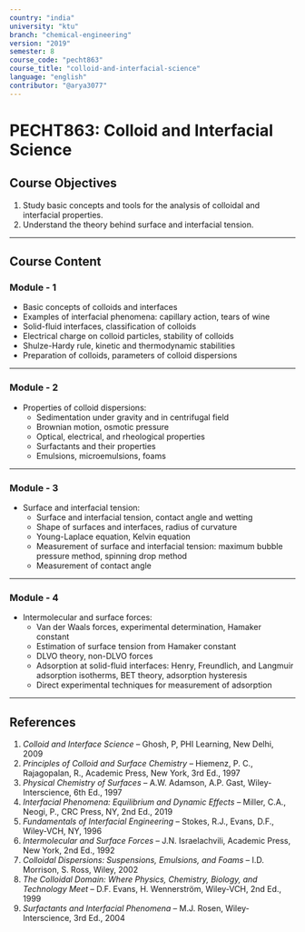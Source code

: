 ```yaml
---
country: "india"
university: "ktu"
branch: "chemical-engineering"
version: "2019"
semester: 8
course_code: "pecht863"
course_title: "colloid-and-interfacial-science"
language: "english"
contributor: "@arya3077"
---
```


# PECHT863: Colloid and Interfacial Science

## Course Objectives
1. Study basic concepts and tools for the analysis of colloidal and interfacial properties.
2. Understand the theory behind surface and interfacial tension.
---
## Course Content

### Module - 1
* Basic concepts of colloids and interfaces
* Examples of interfacial phenomena: capillary action, tears of wine
* Solid-fluid interfaces, classification of colloids
* Electrical charge on colloid particles, stability of colloids
* Shulze-Hardy rule, kinetic and thermodynamic stabilities
* Preparation of colloids, parameters of colloid dispersions  
---

### Module - 2
* Properties of colloid dispersions:
  - Sedimentation under gravity and in centrifugal field
  - Brownian motion, osmotic pressure
  - Optical, electrical, and rheological properties
  - Surfactants and their properties
  - Emulsions, microemulsions, foams  
---

### Module - 3
* Surface and interfacial tension:
  - Surface and interfacial tension, contact angle and wetting
  - Shape of surfaces and interfaces, radius of curvature
  - Young-Laplace equation, Kelvin equation
  - Measurement of surface and interfacial tension: maximum bubble pressure method, spinning drop method
  - Measurement of contact angle  
---

### Module - 4
* Intermolecular and surface forces:
  - Van der Waals forces, experimental determination, Hamaker constant
  - Estimation of surface tension from Hamaker constant
  - DLVO theory, non-DLVO forces
  - Adsorption at solid-fluid interfaces: Henry, Freundlich, and Langmuir adsorption isotherms, BET theory, adsorption hysteresis
  - Direct experimental techniques for measurement of adsorption  
---

## References

1. *Colloid and Interface Science* – Ghosh, P, PHI Learning, New Delhi, 2009
2. *Principles of Colloid and Surface Chemistry* – Hiemenz, P. C., Rajagopalan, R., Academic Press, New York, 3rd Ed., 1997
3. *Physical Chemistry of Surfaces* – A.W. Adamson, A.P. Gast, Wiley-Interscience, 6th Ed., 1997
4. *Interfacial Phenomena: Equilibrium and Dynamic Effects* – Miller, C.A., Neogi, P., CRC Press, NY, 2nd Ed., 2019
5. *Fundamentals of Interfacial Engineering* – Stokes, R.J., Evans, D.F., Wiley-VCH, NY, 1996
6. *Intermolecular and Surface Forces* – J.N. Israelachvili, Academic Press, New York, 2nd Ed., 1992
7. *Colloidal Dispersions: Suspensions, Emulsions, and Foams* – I.D. Morrison, S. Ross, Wiley, 2002
8. *The Colloidal Domain: Where Physics, Chemistry, Biology, and Technology Meet* – D.F. Evans, H. Wennerström, Wiley-VCH, 2nd Ed., 1999
9. *Surfactants and Interfacial Phenomena* – M.J. Rosen, Wiley-Interscience, 3rd Ed., 2004
